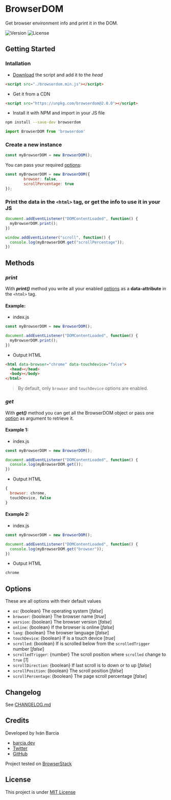 # BrowserDOM
Get browser environment info and print it in the DOM.

![Version](https://img.shields.io/github/package-json/v/barcia/browserdom.svg)
![License](https://img.shields.io/github/license/barcia/browserdom.svg)



## Getting Started
### Intallation
* [Download](https://github.com/barcia/browserdom/releases/latest) the script and add it to the *head*
```html
<script src="./browserdom.min.js"></script>
```

* Get it from a CDN
```html
<script src="https://unpkg.com/browserdom@2.0.0"></script>
```

* Install it with NPM and import in your JS file
```sh
npm install --save-dev browserdom
````

```js
import BrowserDOM from 'browserdom'
```

### Create a new instance
```js
const myBrowserDOM = new BrowserDOM();
```

You can pass your required [options](#options):
```js
const myBrowserDOM = new BrowserDOM({
		browser: false,
		scrollPercentage: true
});
```

### Print the data in the `<html>` tag, or get the info to use it in your JS

```js
document.addEventListener("DOMContentLoaded", function() {
  myBrowserDOM.print();
})
```

```js
window.addEventListener("scroll", function() {
  console.log(myBrowserDOM.get("scrollPercentage"));
})
```


## Methods

### ***print***
With ***print()*** method you write all your enabled [options](#options) as a **data-attribute** in the `<html>` tag.

#### **Example**:
* index.js
```js
const myBrowserDOM = new BrowserDOM();

document.addEventListener("DOMContentLoaded", function() {
  myBrowserDOM.print();
})
```
* Output HTML
```html
<html data-browser="chrome" data-touchdevice="false">
  <head></head>
  <body></body>
</html>
```

> By default, only `browser` and `touchDevice` options are enabled.


### ***get***
With ***get()*** method you can get all the BrowserDOM object or pass one [option](#options) as argument to retrieve it.

#### Example 1:
* index.js
```js
const myBrowserDOM = new BrowserDOM();

document.addEventListener("DOMContentLoaded", function() {
  console.log(myBrowserDOM.get());
})
```
* Output HTML
```js
{
  browser: chrome,
  touchDevice, false
}
```

#### Example 2:
* index.js
```js
const myBrowserDOM = new BrowserDOM();

document.addEventListener("DOMContentLoaded", function() {
  console.log(myBrowserDOM.get("browser"));
})
```
* Output HTML
```js
chrome
```



## Options
These are all options with their default values
* `os`: {boolean} The operating system [*false*]
* `browser`: {boolean} The browser name [*true*]
* `version`: {boolean} The browser version [*false*]
* `online`: {boolean} If the browser is online [*false*]
* `lang`: {boolean} The browser language [*false*]
* `touchDevice`: {boolean} If is a touch device [*true*]
* `scrolled`: {boolean} If is scrolled below from the `scrolledTrigger` number [*false*]
* `scrolledTrigger`: {number} The scroll position where `scrolled` change to `true` [*1*]
* `scrollDirection`: {boolean} If last scroll is to down or to up [*false*]
* `scrollPosition`: {boolean} The scroll position [*false*]
* `scrollPercentage`: {boolean} The page scroll percentage [*false*]



## Changelog
See [CHANGELOG.md](https://github.com/barcia/browserdom/blob/master/CHANGELOG.md)


## Credits
Developed by Iván Barcia
* [barcia.dev](https://barcia.dev)
* [Twitter](http://www.twitter.com/bartzia)
* [GitHub](http://www.github.com/barcia)

Project tested on [BrowserStack](https://www.browserstack.com/)



## License
This project is under [MIT License](https://github.com/barcia/bramework/blob/master/LICENSE)
